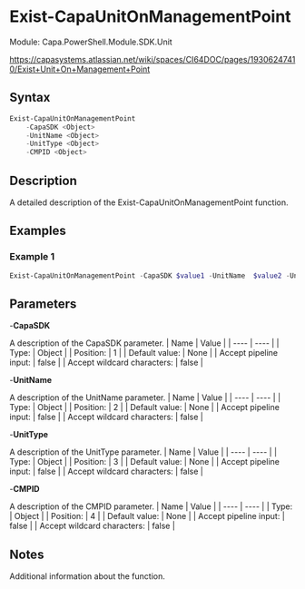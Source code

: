 # Exist-CapaUnitOnManagementPoint
Module: Capa.PowerShell.Module.SDK.Unit

https://capasystems.atlassian.net/wiki/spaces/CI64DOC/pages/19306247410/Exist+Unit+On+Management+Point

## Syntax

```powershell
Exist-CapaUnitOnManagementPoint
	-CapaSDK <Object>
	-UnitName <Object>
	-UnitType <Object>
	-CMPID <Object>
```

## Description

A detailed description of the Exist-CapaUnitOnManagementPoint function.

## Examples

### Example 1
```powershell
Exist-CapaUnitOnManagementPoint -CapaSDK $value1 -UnitName  $value2 -UnitType Computer -CMPID  $value4
```
    

## Parameters

-**CapaSDK**

A description of the CapaSDK parameter.
| Name | Value |
| ---- | ---- |
| Type: | Object |
| Position: | 1 | 
| Default value: | None | 
| Accept pipeline input: | false | 
| Accept wildcard characters: | false | 

-**UnitName**

A description of the UnitName  parameter.
| Name | Value |
| ---- | ---- |
| Type: | Object |
| Position: | 2 | 
| Default value: | None | 
| Accept pipeline input: | false | 
| Accept wildcard characters: | false | 

-**UnitType**

A description of the UnitType parameter.
| Name | Value |
| ---- | ---- |
| Type: | Object |
| Position: | 3 | 
| Default value: | None | 
| Accept pipeline input: | false | 
| Accept wildcard characters: | false | 

-**CMPID**

A description of the CMPID  parameter.
| Name | Value |
| ---- | ---- |
| Type: | Object |
| Position: | 4 | 
| Default value: | None | 
| Accept pipeline input: | false | 
| Accept wildcard characters: | false | 


## Notes

Additional information about the function.
